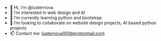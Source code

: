 - 👋 Hi, I’m @lusternova
- 👀 I’m interested in web design and AI
- 🌱 I’m currently learning python and bootstrap
- 💞️ I’m looking to collaborate on website design projects, AI based python projects
- 📫 Contact me: lusternova101@protonmail.com

<!---
lusternova/lusternova is a ✨ special ✨ repository because its `README.md` (this file) appears on your GitHub profile.
You can click the Preview link to take a look at your changes.
--->
